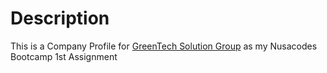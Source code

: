 # Description

This is a Company Profile for [GreenTech Solution Group](https://greentechsolutionsgroup.com) as my Nusacodes Bootcamp 1st Assignment
